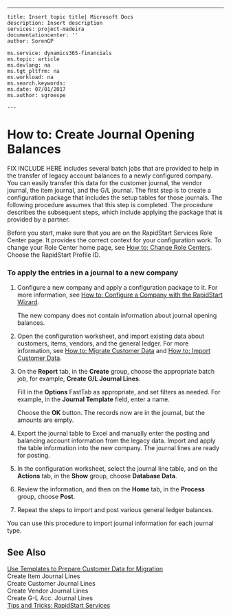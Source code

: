 ---
    title: Insert topic title| Microsoft Docs
    description: Insert description
    services: project-madeira
    documentationcenter: ''
    author: SorenGP

    ms.service: dynamics365-financials
    ms.topic: article
    ms.devlang: na
    ms.tgt_pltfrm: na
    ms.workload: na
    ms.search.keywords:
    ms.date: 07/01/2017
    ms.author: sgroespe

    ---
# How to: Create Journal Opening Balances
FIX INCLUDE HERE<!--[!INCLUDE[navnow](../ApplicationDesign/includes/navnow_md.md)] --> includes several batch jobs that are provided to help in the transfer of legacy account balances to a newly configured company. You can easily transfer this data for the customer journal, the vendor journal, the item journal, and the G\/L journal. The first step is to create a configuration package that includes the setup tables for those journals. The following procedure assumes that this step is completed. The procedure describes the subsequent steps, which include applying the package that is provided by a partner.  
  
 Before you start, make sure that you are on the RapidStart Services Role Center page. It provides the correct context for your configuration work. To change your Role Center home page, see [How to: Change Role Centers](../GettingStarted/how-to-change-role-centers.md). Choose the RapidStart Profile ID.  
  
### To apply the entries in a journal to a new company  
  
1.  Configure a new company and apply a configuration package to it. For more information, see [How to: Configure a Company with the RapidStart Wizard](../SetupAndAdministration/how-to-configure-a-company-with-the-rapidstart-wizard.md).  
  
     The new company does not contain information about journal opening balances.  
  
2.  Open the configuration worksheet, and import existing data about customers, items, vendors, and the general ledger. For more information, see [How to: Migrate Customer Data](../SetupAndAdministration/how-to-migrate-customer-data.md) and [How to: Import Customer Data](../SetupAndAdministration/how-to-import-customer-data.md).  
  
3.  On the **Report** tab, in the **Create** group, choose the appropriate batch job, for example, **Create G\/L Journal Lines**.  
  
     Fill in the **Options** FastTab as appropriate, and set filters as needed. For example, in the **Journal Template** field, enter a name.  
  
     Choose the **OK** button. The records now are in the journal, but the amounts are empty.  
  
4.  Export the journal table to Excel and manually enter the posting and balancing account information from the legacy data. Import and apply the table information into the new company. The journal lines are ready for posting.  
  
5.  In the configuration worksheet, select the journal line table, and on the **Actions** tab, in the **Show** group, choose **Database Data**.  
  
6.  Review the information, and then on the **Home** tab, in the **Process** group, choose **Post**.  
  
7.  Repeat the steps to import and post various general ledger balances.  
  
 You can use this procedure to import journal information for each journal type.  
  
## See Also  
 [Use Templates to Prepare Customer Data for Migration](../SetupAndAdministration/use-templates-to-prepare-customer-data-for-migration.md)   
 Create Item Journal Lines   
 Create Customer Journal Lines   
 Create Vendor Journal Lines   
 Create G\-L Acc. Journal Lines   
 [Tips and Tricks: RapidStart Services](../SetupAndAdministration/tips-and-tricks-rapidstart-services.md)